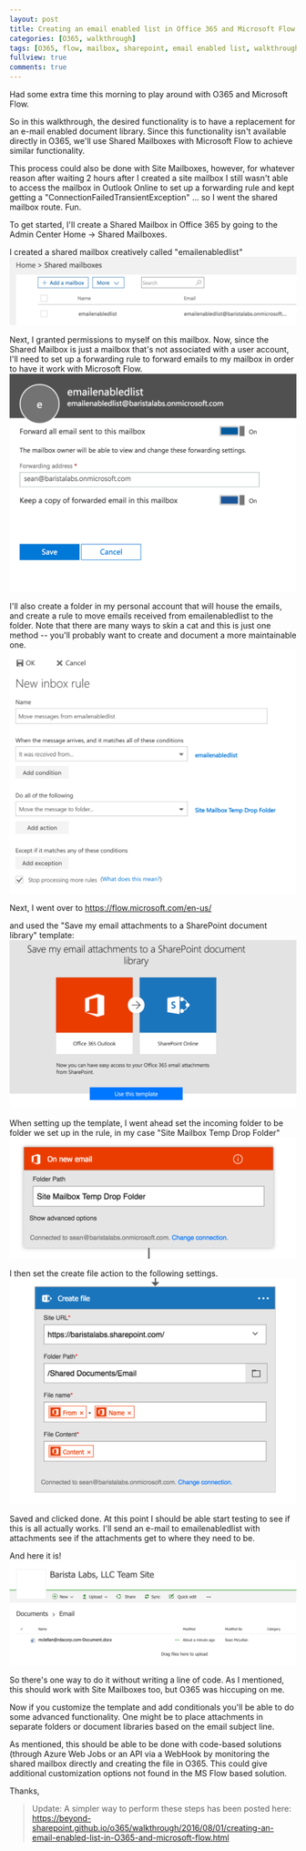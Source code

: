 ```yaml
---
layout: post
title: Creating an email enabled list in Office 365 and Microsoft Flow
categories: [O365, walkthrough]
tags: [O365, flow, mailbox, sharepoint, email enabled list, walkthrough]
fullview: true
comments: true
---
```


Had some extra time this morning to play around with O365 and Microsoft Flow.

So in this walkthrough, the desired functionality is to have a replacement for an e-mail enabled document library. Since this functionality isn't available directly in O365, we'll use Shared Mailboxes with Microsoft Flow to achieve similar functionality.

This process could also be done with Site Mailboxes, however, for whatever reason after waiting 2 hours after I created a site mailbox I still wasn't able to access the mailbox in Outlook Online to set up a forwarding rule and kept getting a "ConnectionFailedTransientException" ... so I went the shared mailbox route. Fun.


To get started, I'll create a Shared Mailbox in Office 365 by going to the Admin Center Home -> Shared Mailboxes.

I created a shared mailbox creatively called "emailenabledlist"
![screenshot](/assets/media/2016-08-01-creating-an-email-enabled-list-in-O365-and-microsoft-flow-01.png "Screenshot")


Next, I granted permissions to myself on this mailbox. Now, since the Shared Mailbox is just a mailbox that's not associated with a user account, I'll need to set up a forwarding rule to forward emails to my mailbox in order to have it work with Microsoft Flow.
![screenshot](/assets/media/2016-08-01-creating-an-email-enabled-list-in-O365-and-microsoft-flow-02.png "Screenshot")


I'll also create a folder in my personal account that will house the emails, and create a rule to move emails received from emailenabledlist to the folder. Note that there are many ways to skin a cat and this is just one method -- you'll probably want to create and document a more maintainable one.
![screenshot](/assets/media/2016-08-01-creating-an-email-enabled-list-in-O365-and-microsoft-flow-03.png "Screenshot")




Next, I went over to https://flow.microsoft.com/en-us/

and used the "Save my email attachments to a SharePoint document library" template:
![screenshot](/assets/media/2016-08-01-creating-an-email-enabled-list-in-O365-and-microsoft-flow-04.png "Screenshot")

When setting up the template, I went ahead set the incoming folder to be folder we set up in the rule, in my case "Site Mailbox Temp Drop Folder"
![screenshot](/assets/media/2016-08-01-creating-an-email-enabled-list-in-O365-and-microsoft-flow-05.png "Screenshot")

I then set the create file action to the following settings.
![screenshot](/assets/media/2016-08-01-creating-an-email-enabled-list-in-O365-and-microsoft-flow-06.png "Screenshot")


Saved and clicked done. At this point I should be able start testing to see if this is all actually works.
I'll send an e-mail to emailenabledlist with attachments see if the attachments get to where they need to be.


And here it is!
![screenshot](/assets/media/2016-08-01-creating-an-email-enabled-list-in-O365-and-microsoft-flow-07.png "Screenshot")



So there's one way to do it without writing a line of code. As I mentioned, this should work with Site Mailboxes too, but O365 was hiccuping on me.

Now if you customize the template and add conditionals you'll be able to do some advanced functionality. One might be to place attachments in separate folders or document libraries based on the email subject line.


As mentioned, this should be able to be done with code-based solutions (through Azure Web Jobs or an API via a WebHook  by monitoring the shared mailbox directly and creating the file in O365. This could give additional customization options not found in the MS Flow based solution.


Thanks,

> Update: A simpler way to perform these steps has been posted here: https://beyond-sharepoint.github.io/o365/walkthrough/2016/08/01/creating-an-email-enabled-list-in-O365-and-microsoft-flow.html